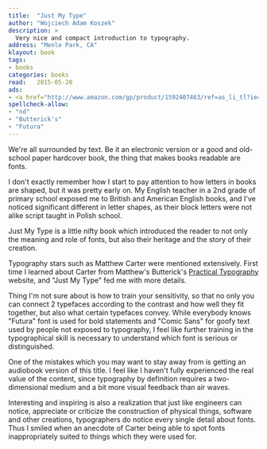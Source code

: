 ```yaml
---
title:  "Just My Type"
author: "Wojciech Adam Koszek"
description: >
  Very nice and compact introduction to typography.
address: "Menlo Park, CA"
klayout: book
tags:
- books
categories: books
read:	2015-05-20
ads:
- <a href="http://www.amazon.com/gp/product/1592407463/ref=as_li_tl?ie=UTF8&camp=1789&creative=390957&creativeASIN=1592407463&linkCode=as2&tag=wkoszek08-20&linkId=YDVD2TRCXGXAIHBE"><img border="0" src="http://ws-na.amazon-adsystem.com/widgets/q?_encoding=UTF8&ASIN=1592407463&Format=_SL160_&ID=AsinImage&MarketPlace=US&ServiceVersion=20070822&WS=1&tag=wkoszek08-20" ></a><img src="http://ir-na.amazon-adsystem.com/e/ir?t=wkoszek08-20&l=as2&o=1&a=1592407463" width="1" height="1" border="0" alt="" style="border:none !important; margin:0px !important;" />
spellcheck-allow:
- "nd"
- "Butterick's"
- "Futura"
---
```


We're all surrounded by text. Be it an electronic version or a good and
old-school paper hardcover book, the thing that makes books readable are
fonts.

I don't exactly remember how I start to pay attention to how letters in
books are shaped, but it was pretty early on. My English teacher in a 2nd
grade of primary school exposed me to British and American English books,
and I've noticed significant different in letter shapes, as their block
letters were not alike script taught in Polish school.

Just My Type is a little nifty book which introduced the reader to not only
the meaning and role of fonts, but also their heritage and the story of
their creation.

Typography stars such as Matthew Carter were mentioned extensively. First
time I learned about Carter from Matthew's Butterick's
[Practical Typography](http://www.practicaltypography.com/)
website, and "Just My Type" fed me with more details.

Thing I'm not sure about is how to train your sensitivity, so that no only
you can connect 2 typefaces according to the contrast and how well they fit
together, but also what certain typefaces convey. While everybody knows
"Futura" font is used for bold statements and "Comic Sans" for goofy text
used by people not exposed to typography, I feel like further training in
the typographical skill is necessary to understand which font is serious or
distinguished.

One of the mistakes which you may want to stay away from is getting an
audiobook version of this title. I feel like I haven't fully experienced the
real value of the content, since typography by definition requires a
two-dimensional medium and a bit more visual feedback than air waves.

Interesting and inspiring is also a realization that just like engineers can
notice, appreciate or criticize the construction of physical things, software and
other creations, typographers do notice every single detail about fonts.
Thus I smiled when an anecdote of Carter being able to spot fonts
inappropriately suited to things which they were used for.
